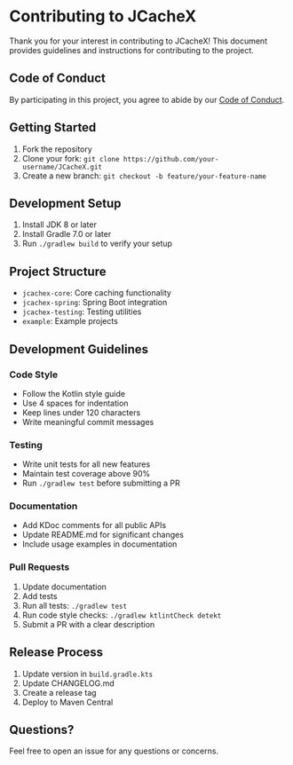 # Contributing to JCacheX

Thank you for your interest in contributing to JCacheX! This document provides guidelines and instructions for contributing to the project.

## Code of Conduct

By participating in this project, you agree to abide by our [Code of Conduct](CODE_OF_CONDUCT.md).

## Getting Started

1. Fork the repository
2. Clone your fork: `git clone https://github.com/your-username/JCacheX.git`
3. Create a new branch: `git checkout -b feature/your-feature-name`

## Development Setup

1. Install JDK 8 or later
2. Install Gradle 7.0 or later
3. Run `./gradlew build` to verify your setup

## Project Structure

- `jcachex-core`: Core caching functionality
- `jcachex-spring`: Spring Boot integration
- `jcachex-testing`: Testing utilities
- `example`: Example projects

## Development Guidelines

### Code Style

- Follow the Kotlin style guide
- Use 4 spaces for indentation
- Keep lines under 120 characters
- Write meaningful commit messages

### Testing

- Write unit tests for all new features
- Maintain test coverage above 90%
- Run `./gradlew test` before submitting a PR

### Documentation

- Add KDoc comments for all public APIs
- Update README.md for significant changes
- Include usage examples in documentation

### Pull Requests

1. Update documentation
2. Add tests
3. Run all tests: `./gradlew test`
4. Run code style checks: `./gradlew ktlintCheck detekt`
5. Submit a PR with a clear description

## Release Process

1. Update version in `build.gradle.kts`
2. Update CHANGELOG.md
3. Create a release tag
4. Deploy to Maven Central

## Questions?

Feel free to open an issue for any questions or concerns.
